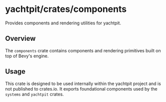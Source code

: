 # yachtpit/crates/components
Provides components and rendering utilities for yachtpit.

## Overview
The `components` crate contains components and rendering primitives built on top of Bevy's engine.

## Usage
This crate is designed to be used internally within the yachtpit project and is not published to crates.io. It exports foundational components used by the `systems` and `yachtpit` crates.